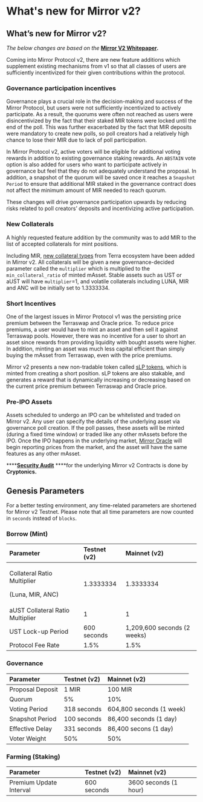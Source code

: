 # What's new for Mirror v2?

## What’s new for Mirror v2? 

_The below changes are based on the_ [**Mirror V2 Whitepaper**](https://mirror.finance/Mirror_Protocol_v2.pdf)**.**

Coming into Mirror Protocol v2, there are new feature additions which supplement existing mechanisms from v1 so that all classes of users are sufficiently incentivized for their given contributions within the protocol.

### **Governance participation incentives**

Governance plays a crucial role in the decision-making and success of the Mirror Protocol, but users were not sufficiently incentivized to actively participate. As a result, the quorums were often not reached as users were disincentivized by the fact that their staked MIR tokens were locked until the end of the poll. This was further exacerbated by the fact that MIR deposits were mandatory to create new polls, so poll creators had a relatively high chance to lose their MIR due to lack of poll participation.  
  
In Mirror Protocol v2, active voters will be eligible for additional voting rewards in addition to existing governance staking rewards. An `ABSTAIN` vote option is also added for users who want to participate actively in governance but feel that they do not adequately understand the proposal. In addition, a snapshot of the quorum will be saved once it reaches a `Snapshot Period` to ensure that additional MIR staked in the governance contract does not affect the minimum amount of MIR needed to reach quorum.  
  
These changes will drive governance participation upwards by reducing risks related to poll creators’ deposits and incentivizing active participation. 

### **New Collaterals**

A highly requested feature addition by the community was to add MIR to the list of accepted collaterals for mint positions. 

Including MIR, [new collateral types](protocol/mirrored-assets-massets.md#collateral) from Terra ecosystem have been added in Mirror v2. All collaterals will be given a new governance-decided parameter called the `multiplier` which is multiplied to the `min_collateral_ratio` of minted mAsset. Stable assets such as UST or aUST will have `multiplier`=1, and volatile collaterals including LUNA, MIR and ANC will be initially set to 1.3333334.

### **Short Incentives**

One of the largest issues in Mirror Protocol v1 was the persisting price premium between the Terraswap and Oracle price. To reduce price premiums, a user would have to mint an asset and then sell it against Terraswap pools. However, there was no incentive for a user to short an asset since rewards from providing liquidity with bought assets were higher. In addition, minting an asset was much less capital efficient than simply buying the mAsset from Terraswap, even with the price premiums.

Mirror v2 presents a new non-tradable token called [sLP tokens](protocol/staking-tokens-lp-and-slp.md#slp-tokens-short-tokens), which is minted from creating a short position. sLP tokens are also stakable, and generates a reward that is dynamically increasing or decreasing based on the current price premium between Terraswap and Oracle price. 

### **Pre-IPO Assets**

Assets scheduled to undergo an IPO can be whitelisted and traded on Mirror v2. Any user can specify the details of the underlying asset via governance poll creation. If the poll passes, these assets will be minted \(during a fixed time window\) or traded like any other mAssets before the IPO. Once the IPO happens in the underlying market, [Mirror Oracle](contracts/oracle.md) will begin reporting prices from the market, and the asset will have the same features as any other mAsset. 

\*\*\*\*[**Security Audit**](https://mirror.finance/Mirror_v2_Audit_Report.pdf) ****for the underlying Mirror v2 Contracts is done by **Cryptonics.**

## Genesis Parameters

For a better testing environment, any time-related parameters are shortened for Mirror v2 Testnet. Please note that all time parameters are now counted in `seconds` instead of `blocks`.

### Borrow \(Mint\)

<table>
  <thead>
    <tr>
      <th style="text-align:left">Parameter</th>
      <th style="text-align:left">Testnet (v2)</th>
      <th style="text-align:left">Mainnet (v2)</th>
    </tr>
  </thead>
  <tbody>
    <tr>
      <td style="text-align:left">
        <p>Collateral Ratio Multiplier</p>
        <p>(Luna, MIR, ANC)</p>
      </td>
      <td style="text-align:left">1.3333334</td>
      <td style="text-align:left">1.3333334</td>
    </tr>
    <tr>
      <td style="text-align:left">aUST Collateral Ratio Multiplier</td>
      <td style="text-align:left">1</td>
      <td style="text-align:left">1</td>
    </tr>
    <tr>
      <td style="text-align:left">UST Lock-up Period</td>
      <td style="text-align:left">600 seconds</td>
      <td style="text-align:left">1,209,600 seconds (2 weeks)</td>
    </tr>
    <tr>
      <td style="text-align:left">Protocol Fee Rate</td>
      <td style="text-align:left">1.5%</td>
      <td style="text-align:left">1.5%</td>
    </tr>
  </tbody>
</table>

### Governance 

| Parameter | Testnet \(v2\) | Mainnet \(v2\) |
| :--- | :--- | :--- |
| Proposal Deposit | 1 MIR | 100 MIR |
| Quorum | 5% | 10% |
| Voting Period | 318 seconds | 604,800 seconds \(1 week\) |
| Snapshot Period | 100 seconds | 86,400 seconds \(1 day\) |
| Effective Delay | 331 seconds | 86,400 secons \(1 day\) |
| Voter Weight | 50% | 50% |

### Farming \(Staking\)

| Parameter | Testnet \(v2\) | Mainnet \(v2\) |
| :--- | :--- | :--- |
| Premium Update Interval | 600 seconds | 3600 seconds \(1 hour\) |


